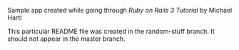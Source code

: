Sample app created while going through _Ruby on Rails 3 Tutorial_ by Michael Hartl

This particular README file was created in the random-stuff branch. It should not appear in the master branch.
